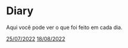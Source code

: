 # Diary

Aqui você pode ver o que foi feito em cada dia.

[25/07/2022](days/Day_01.md)
[18/08/2022](days/Day_02.md)
